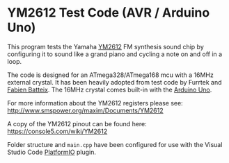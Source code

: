#  YM2612 Test Code (AVR / Arduino Uno)

This program tests the Yamaha [YM2612](https://en.wikipedia.org/wiki/Yamaha_YM2612) FM synthesis sound chip  by configuring it to sound like a grand piano and cycling a note on and off in a loop. 

The code is designed for an ATmega328/ATmega168 mcu with a 16MHz external crystal. It has been heavily adopted from test code by Furrtek and [Fabien Batteix](skywodd@gmail.com). The 16MHz crystal comes built-in with the [Arduino Uno](https://www.arduino.cc/en/uploads/Main/arduino-uno-schematic.pdf). 

For more information about the YM2612 registers please see: http://www.smspower.org/maxim/Documents/YM2612

A copy of the YM2612 pinout can be found here: https://console5.com/wiki/YM2612
 
Folder structure and `main.cpp` have been configured for use with the Visual Studio Code [PlatformIO](https://platformio.org/) plugin.   
